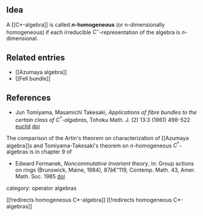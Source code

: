 ## Idea 

A [[C*-algebra]] is called __$n$-homogeneous__ (or n-dimensionally homogeneous)
if each irreducible $C^\star$-representation of the algebra is $n$-dimensional.

## Related entries

* [[Azumaya algebra]]
* [[Fell bundle]]

## References

* Jun Tomiyama, Masamichi Takesaki, _Applications of fibre bundles to the certain class of $C^\ast$-algebras_, Tohoku Math. J. (2) 13:3 (1961) 498-522 [euclid](http://projecteuclid.org/euclid.tmj/1178244253) [doi](http://dx.doi.org/10.2748/tmj/1178244253)

The comparison of the Artin's theorem on characterization of [[Azumaya algebra]]s and Tomiyama-Takesaki's theorem on $n$-homogeneous $C^\ast$-algebras is in chapter 9 of

* Edward Formanek, _Noncommutative invariant theory_, in: Group actions on rings (Brunswick, Maine, 1984), 87â€“119, Contemp. Math. 43, Amer. Math. Soc. 1985 [doi](http://dx.doi.org/10.1090/conm/043)

category: operator algebras

[[!redirects homogeneous C*-algebra]]
[[!redirects homogeneous C*-algebras]]